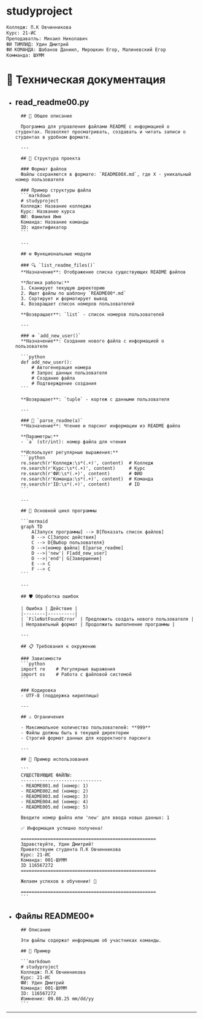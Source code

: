 # studyproject
```markdown
Колледж: П.К Овчинникова
Курc: 21-ИС
Преподаватль: Михаил Николавич
ФИ ТИМЛИД: Удин Дмитрий
ФИ КОМАНДА: Шабанов Даниил, Мирошкин Егор, Малиневский Егор
Комманда: ШУММ
```


# 📖 Техническая документация

- ## read_readme00.py

        ## 🎯 Общее описание

        Программа для управления файлами README с информацией о студентах. Позволяет просматривать, создавать и читать записи о студентах в удобном формате.

        ---

        ## 📁 Структура проекта

        ### Формат файлов
        Файлы сохраняются в формате: `README00X.md`, где X - уникальный номер пользователя

        ### Пример структуры файла
        ```markdown
        # studyproject
        Колледж: Название колледжа
        Курс: Название курса
        ФИ: Фамилия Имя
        Команда: Название команды
        ID: идентификатор
        ```

        ---

        ## ⚙️ Функциональные модули

        ### 🔍 `list_readme_files()`
        **Назначение**: Отображение списка существующих README файлов

        **Логика работы:**
        1. Сканирует текущую директорию
        2. Ищет файлы по шаблону `README00*.md`
        3. Сортирует и форматирует вывод
        4. Возвращает список номеров пользователей

        **Возвращает**: `list` - список номеров пользователей

        ---

        ### ➕ `add_new_user()`
        **Назначение**: Создание нового файла с информацией о пользователе

        ```python
        def add_new_user():
            # Автогенерация номера
            # Запрос данных пользователя
            # Создание файла
            # Подтверждение создания
        ```

        **Возвращает**: `tuple` - кортеж с данными пользователя

        ---

        ### 📖 `parse_readme(a)`
        **Назначение**: Чтение и парсинг информации из README файла

        **Параметры:**
        - `a` (str/int): номер файла для чтения

        **Использует регулярные выражения:**
        ```python
        re.search(r'Колледж:\s*(.+)', content)  # Колледж
        re.search(r'Курс:\s*(.+)', content)     # Курс
        re.search(r'ФИ:\s*(.+)', content)       # ФИО
        re.search(r'Команда:\s*(.+)', content)  # Команда
        re.search(r'ID:\s*(.+)', content)       # ID
        ```

        ---

        ## 🔄 Основной цикл программы

        ```mermaid
        graph TD
            A[Запуск программы] --> B[Показать список файлов]
            B --> C[Запрос действия]
            C --> D{Выбор пользователя}
            D -->|номер файла| E[parse_readme]
            D -->|'new'| F[add_new_user]
            D -->|'end'| G[Завершение]
            E --> C
            F --> C
        ```

        ---

        ## 🛡️ Обработка ошибок

        | Ошибка | Действие |
        |--------|----------|
        | `FileNotFoundError` | Предложить создать нового пользователя |
        | Неправильный формат | Продолжить выполнение программы |

        ---

        ## 📋 Требования к окружению

        ### Зависимости
        ```python
        import re    # Регулярные выражения
        import os    # Работа с файловой системой
        ```

        ### Кодировка
        - UTF-8 (поддержка кириллицы)

        ---

        ## ⚠️ Ограничения

        - Максимальное количество пользователей: **999**
        - Файлы должны быть в текущей директории
        - Строгий формат данных для корректного парсинга

        ---

        ## 🚀 Пример использования

        ```
        СУЩЕСТВУЮЩИЕ ФАЙЛЫ:
        ------------------------------
        - README001.md (номер: 1)
        - README002.md (номер: 2)
        - README003.md (номер: 3)
        - README004.md (номер: 4)
        - README005.md (номер: 5)

        Введите номер файла или 'new' для ввода новых данных: 1

        ✅ Информация успешно получена!

        ==================================================
        Здравствуйте, Удин Дмитрий!
        Приветствуем студента П.К Овчинникова
        Курс: 21-ИС
        Команда: 001-ШУММ
        ID 116567272
        ==================================================

        Желаем успехов в обучении! 🚀

        ==================================================
        ```


- ## Файлы README00*

        ## Описание

        Эти файлы содержат информацию об участниках команды.

        ## 🚀 Пример 

        ```markdown
        # studyproject
        Колледж: П.К Овчинникова
        Курс: 21-ИС
        ФИ: Удин Дмитрий
        Команда: 001-ШУММ 
        ID: 116567272
        Измнение: 09.08.25 mm/dd/yy
        ```

-----------------------------------------------------------

